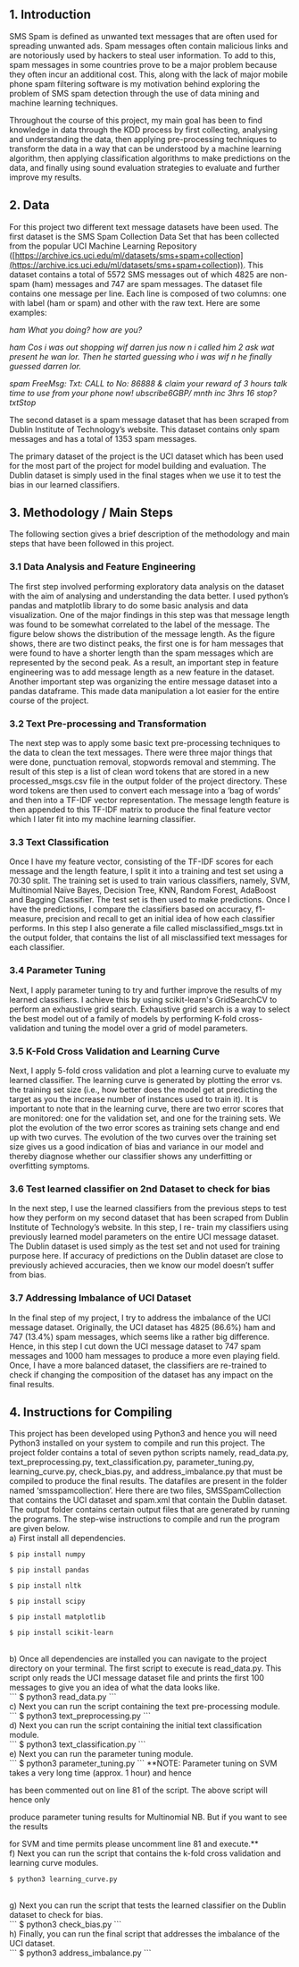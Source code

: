 ## 1. Introduction

SMS Spam is defined as unwanted text messages that are often used for spreading unwanted ads.
Spam messages often contain malicious links and are notoriously used by hackers to steal user
information. To add to this, spam messages in some countries prove to be a major problem because
they often incur an additional cost. This, along with the lack of major mobile phone spam filtering
software is my motivation behind exploring the problem of SMS spam detection through the use of
data mining and machine learning techniques.

Throughout the course of this project, my main goal has been to find knowledge in data through the
KDD process by first collecting, analysing and understanding the data, then applying pre-processing
techniques to transform the data in a way that can be understood by a machine learning algorithm,
then applying classification algorithms to make predictions on the data, and finally using sound
evaluation strategies to evaluate and further improve my results.

## 2. Data

For this project two different text message datasets have been used. The first dataset is the SMS Spam
Collection Data Set that has been collected from the popular UCI Machine Learning Repository
([https://archive.ics.uci.edu/ml/datasets/sms+spam+collection](https://archive.ics.uci.edu/ml/datasets/sms+spam+collection)). This dataset contains a total of 5572
SMS messages out of which 4825 are non-spam (ham) messages and 747 are spam messages. The
dataset file contains one message per line. Each line is composed of two columns: one with label (ham
or spam) and other with the raw text. Here are some examples:

_ham What you doing? how are you?_

_ham Cos i was out shopping wif darren jus now n i called him 2 ask wat present he wan lor. Then he
started guessing who i was wif n he finally guessed darren lor._

_spam FreeMsg: Txt: CALL to No: 86888 & claim your reward of 3 hours talk time to use from your
phone now! ubscribe6GBP/ mnth inc 3hrs 16 stop?txtStop_

The second dataset is a spam message dataset that has been scraped from Dublin Institute of
Technology’s website. This dataset contains only spam messages and has a total of 1353 spam
messages.

The primary dataset of the project is the UCI dataset which has been used for the most part of the
project for model building and evaluation. The Dublin dataset is simply used in the final stages when
we use it to test the bias in our learned classifiers.

## 3. Methodology / Main Steps

The following section gives a brief description of the methodology and main steps that have been
followed in this project.

### 3.1 Data Analysis and Feature Engineering

The first step involved performing exploratory data analysis on the dataset with the aim of analysing
and understanding the data better. I used python’s pandas and matplotlib library to do some basic
analysis and data visualization. One of the major findings in this step was that message length was
found to be somewhat correlated to the label of the message. The figure below shows the distribution
of the message length. As the figure shows, there are two distinct peaks, the first one is for ham 
messages that were found to have a shorter length than the spam messages which are represented by
the second peak. As a result, an important step in feature engineering was to add message length as a
new feature in the dataset. Another important step was organizing the entire message dataset into a
pandas dataframe. This made data manipulation a lot easier for the entire course of the project.

### 3.2 Text Pre-processing and Transformation

The next step was to apply some basic text pre-processing techniques to the data to clean the text
messages. There were three major things that were done, punctuation removal, stopwords removal
and stemming. The result of this step is a list of clean word tokens that are stored in a new
processed_msgs.csv file in the output folder of the project directory. These word tokens are then used
to convert each message into a ‘bag of words’ and then into a TF-IDF vector representation. The
message length feature is then appended to this TF-IDF matrix to produce the final feature vector
which I later fit into my machine learning classifier.

### 3.3 Text Classification

Once I have my feature vector, consisting of the TF-IDF scores for each message and the length
feature, I split it into a training and test set using a 70:30 split. The training set is used to train various
classifiers, namely, SVM, Multinomial Naïve Bayes, Decision Tree, KNN, Random Forest, AdaBoost
and Bagging Classifier. The test set is then used to make predictions. Once I have the predictions, I
compare the classifiers based on accuracy, f1-measure, precision and recall to get an initial idea of
how each classifier performs. In this step I also generate a file called misclassified_msgs.txt in the
output folder, that contains the list of all misclassified text messages for each classifier.

### 3.4 Parameter Tuning

Next, I apply parameter tuning to try and further improve the results of my learned classifiers. I
achieve this by using scikit-learn's GridSearchCV to perform an exhaustive grid search. Exhaustive
grid search is a way to select the best model out of a family of models by performing K-fold cross-
validation and tuning the model over a grid of model parameters.


### 3.5 K-Fold Cross Validation and Learning Curve

Next, I apply 5-fold cross validation and plot a learning curve to evaluate my learned classifier. The
learning curve is generated by plotting the error vs. the training set size (i.e., how better does the
model get at predicting the target as you the increase number of instances used to train it). It is
important to note that in the learning curve, there are two error scores that are monitored: one for the
validation set, and one for the training sets. We plot the evolution of the two error scores as training
sets change and end up with two curves. The evolution of the two curves over the training set size
gives us a good indication of bias and variance in our model and thereby diagnose whether our
classifier shows any underfitting or overfitting symptoms.

### 3.6 Test learned classifier on 2nd Dataset to check for bias

In the next step, I use the learned classifiers from the previous steps to test how they perform on my
second dataset that has been scraped from Dublin Institute of Technology’s website. In this step, I re-
train my classifiers using previously learned model parameters on the entire UCI message dataset. The
Dublin dataset is used simply as the test set and not used for training purpose here. If accuracy of
predictions on the Dublin dataset are close to previously achieved accuracies, then we know our
model doesn’t suffer from bias.

### 3.7 Addressing Imbalance of UCI Dataset

In the final step of my project, I try to address the imbalance of the UCI message dataset. Originally,
the UCI dataset has 4825 (86.6%) ham and 747 (13.4%) spam messages, which seems like a rather
big difference. Hence, in this step I cut down the UCI message dataset to 747 spam messages and
1000 ham messages to produce a more even playing field. Once, I have a more balanced dataset, the
classifiers are re-trained to check if changing the composition of the dataset has any impact on the
final results.

## 4. Instructions for Compiling

This project has been developed using Python3 and hence you will need Python3 installed on your
system to compile and run this project. The project folder contains a total of seven python scripts
namely, read_data.py, text_preprocessing.py, text_classification.py, parameter_tuning.py,
learning_curve.py, check_bias.py, and address_imbalance.py that must be compiled to produce the
final results. The datafiles are present in the folder named ‘smsspamcollection’. Here there are two
files, SMSSpamCollection that contains the UCI dataset and spam.xml that contain the Dublin
dataset. The output folder contains certain output files that are generated by running the programs.
The step-wise instructions to compile and run the program are given below.
<br/>
a) First install all dependencies.
<br/>
```
$ pip install numpy

$ pip install pandas

$ pip install nltk

$ pip install scipy

$ pip install matplotlib

$ pip install scikit-learn
```
<br/>
b) Once all dependencies are installed you can navigate to the project directory on your terminal. The
first script to execute is read_data.py. This script only reads the UCI message dataset file and prints
the first 100 messages to give you an idea of what the data looks like.
<br/>
```
$ python3 read_data.py
```
<br/>
c) Next you can run the script containing the text pre-processing module.
<br/>
```
$ python3 text_preprocessing.py
```
<br/>
d) Next you can run the script containing the initial text classification module.
<br/>
```
$ python3 text_classification.py
```
<br/>
e) Next you can run the parameter tuning module.
<br/>
```
$ python3 parameter_tuning.py
```
**NOTE: Parameter tuning on SVM takes a very long time (approx. 1 hour) and hence

has been commented out on line 81 of the script. The above script will hence only

produce parameter tuning results for Multinomial NB. But if you want to see the results

for SVM and time permits please uncomment line 81 and execute.**
<br/>
f) Next you can run the script that contains the k-fold cross validation and learning curve modules.
<br/>
```
$ python3 learning_curve.py
```
<br/>
g) Next you can run the script that tests the learned classifier on the Dublin dataset to check for bias.
<br/>
```
$ python3 check_bias.py
```
<br/>
h) Finally, you can run the final script that addresses the imbalance of the UCI dataset.
<br/>
```
$ python3 address_imbalance.py
```
